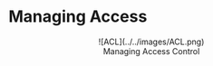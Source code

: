 # Managing Access

<center>
    <figure markdown="span">
        ![ACL](../../images/ACL.png)
        <figcaption>Managing Access Control</figcaption>
    </figure>
</center>